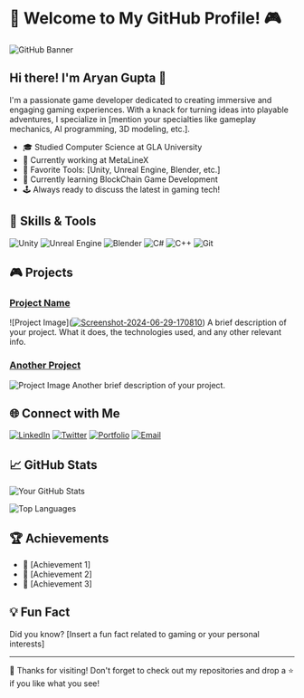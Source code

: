 # 👾 Welcome to My GitHub Profile! 🎮

![GitHub Banner](https://your-banner-url.com)

## Hi there! I'm Aryan Gupta 👋

I'm a passionate game developer dedicated to creating immersive and engaging gaming experiences. With a knack for turning ideas into playable adventures, I specialize in [mention your specialties like gameplay mechanics, AI programming, 3D modeling, etc.].

- 🎓 Studied Computer Science  at GLA University 
- 🏢 Currently working at MetaLineX
- 🌟 Favorite Tools: [Unity, Unreal Engine, Blender, etc.]
- 🌱 Currently learning BlockChain Game Development
- 🕹️ Always ready to discuss the latest in gaming tech!

## 🔧 Skills & Tools

![Unity](https://img.shields.io/badge/Unity-100000?style=for-the-badge&logo=unity&logoColor=white)
![Unreal Engine](https://img.shields.io/badge/Unreal-100000?style=for-the-badge&logo=unreal-engine&logoColor=white)
![Blender](https://img.shields.io/badge/Blender-100000?style=for-the-badge&logo=blender&logoColor=white)
![C#](https://img.shields.io/badge/C%23-100000?style=for-the-badge&logo=csharp&logoColor=white)
![C++](https://img.shields.io/badge/C++-100000?style=for-the-badge&logo=cplusplus&logoColor=white)
![Git](https://img.shields.io/badge/Git-100000?style=for-the-badge&logo=git&logoColor=white)

## 🎮 Projects

### [Project Name](https://your-project-url.com)
![Project Image](<a href="https://ibb.co/kydkX0W"><img src="https://i.ibb.co/kydkX0W/Screenshot-2024-06-29-170810.png" alt="Screenshot-2024-06-29-170810" border="0"></a>)
A brief description of your project. What it does, the technologies used, and any other relevant info.

### [Another Project](https://your-project-url.com)
![Project Image](https://your-project-image-url.com)
Another brief description of your project.

## 🌐 Connect with Me

[![LinkedIn](https://img.shields.io/badge/LinkedIn-100000?style=for-the-badge&logo=linkedin&logoColor=white)](https://www.linkedin.com/in/your-profile/)
[![Twitter](https://img.shields.io/badge/Twitter-100000?style=for-the-badge&logo=twitter&logoColor=white)](https://twitter.com/your-profile)
[![Portfolio](https://img.shields.io/badge/Portfolio-100000?style=for-the-badge&logo=google-chrome&logoColor=white)](https://your-portfolio.com)
[![Email](https://img.shields.io/badge/Email-100000?style=for-the-badge&logo=gmail&logoColor=white)](mailto:your-email@gmail.com)

## 📈 GitHub Stats

![Your GitHub Stats](https://github-readme-stats.vercel.app/api?username=your-github-username&show_icons=true&theme=radical)

![Top Languages](https://github-readme-stats.vercel.app/api/top-langs/?username=your-github-username&layout=compact&theme=radical)

## 🏆 Achievements

- 🚀 [Achievement 1]
- 🏅 [Achievement 2]
- 🌟 [Achievement 3]

## 💡 Fun Fact

Did you know? [Insert a fun fact related to gaming or your personal interests]

---

🎉 Thanks for visiting! Don't forget to check out my repositories and drop a ⭐ if you like what you see!
